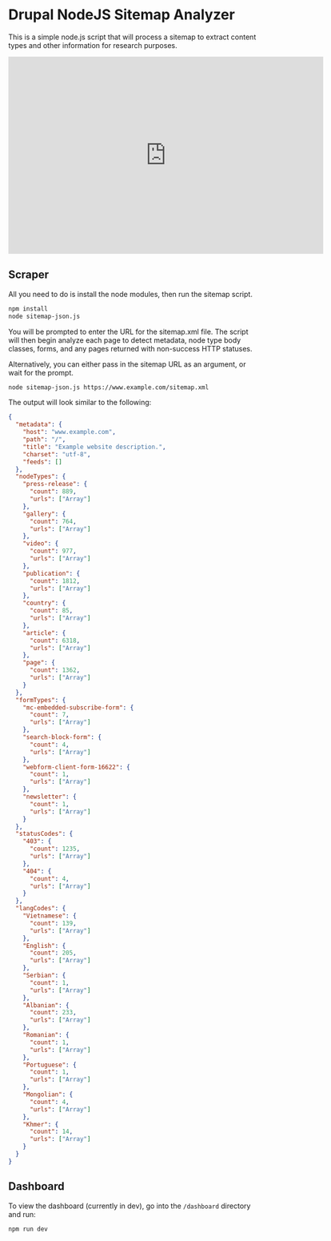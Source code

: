 # Drupal NodeJS Sitemap Analyzer

This is a simple node.js script that will process a sitemap to extract content types and other information for research purposes.

<iframe width="630" height="394" src="https://www.useloom.com/embed/1b0335cf171a4240839682ccd3fab4fa" frameborder="0" webkitallowfullscreen mozallowfullscreen allowfullscreen></iframe>

## Scraper

All you need to do is install the node modules, then run the sitemap script.

```bash
npm install
node sitemap-json.js
```

You will be prompted to enter the URL for the sitemap.xml file. The script will then begin analyze each page to detect metadata, node type body classes, forms, and any pages returned with non-success HTTP statuses.

Alternatively, you can either pass in the sitemap URL as an argument, or wait for the prompt.

```bash
node sitemap-json.js https://www.example.com/sitemap.xml
```

The output will look similar to the following:

```json
{
  "metadata": {
    "host": "www.example.com",
    "path": "/",
    "title": "Example website description.",
    "charset": "utf-8",
    "feeds": []
  },
  "nodeTypes": {
    "press-release": {
      "count": 889,
      "urls": ["Array"]
    },
    "gallery": {
      "count": 764,
      "urls": ["Array"]
    },
    "video": {
      "count": 977,
      "urls": ["Array"]
    },
    "publication": {
      "count": 1812,
      "urls": ["Array"]
    },
    "country": {
      "count": 85,
      "urls": ["Array"]
    },
    "article": {
      "count": 6318,
      "urls": ["Array"]
    },
    "page": {
      "count": 1362,
      "urls": ["Array"]
    }
  },
  "formTypes": {
    "mc-embedded-subscribe-form": {
      "count": 7,
      "urls": ["Array"]
    },
    "search-block-form": {
      "count": 4,
      "urls": ["Array"]
    },
    "webform-client-form-16622": {
      "count": 1,
      "urls": ["Array"]
    },
    "newsletter": {
      "count": 1,
      "urls": ["Array"]
    }
  },
  "statusCodes": {
    "403": {
      "count": 1235,
      "urls": ["Array"]
    },
    "404": {
      "count": 4,
      "urls": ["Array"]
    }
  },
  "langCodes": {
    "Vietnamese": {
      "count": 139,
      "urls": ["Array"]
    },
    "English": {
      "count": 205,
      "urls": ["Array"]
    },
    "Serbian": {
      "count": 1,
      "urls": ["Array"]
    },
    "Albanian": {
      "count": 233,
      "urls": ["Array"]
    },
    "Romanian": {
      "count": 1,
      "urls": ["Array"]
    },
    "Portuguese": {
      "count": 1,
      "urls": ["Array"]
    },
    "Mongolian": {
      "count": 4,
      "urls": ["Array"]
    },
    "Khmer": {
      "count": 14,
      "urls": ["Array"]
    }
  }
}
```

## Dashboard

To view the dashboard (currently in dev), go into the `/dashboard` directory and run:

```bash
npm run dev
```
